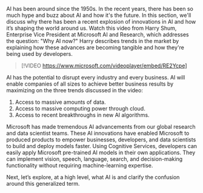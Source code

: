 AI has been around since the 1950s. In the recent years, there has been so much hype and buzz about AI and how it's the future. In this section, we'll discuss why there has been a recent explosion of innovations in AI and how it’s shaping the world around us. Watch this video from Harry Shum, Enterprise Vice President at Microsoft AI and Research, which addresses the question: "Why AI now?" Harry describes trends in the market by explaining how these advances are becoming tangible and how they're being used by developers.

> [!VIDEO https://www.microsoft.com/videoplayer/embed/RE2Ycpe]

AI has the potential to disrupt every industry and every business. AI will enable companies of all sizes to achieve better business results by maximizing on the three trends discussed in the video:

1) Access to massive amounts of data.
2) Access to massive computing power through cloud.
3) Access to recent breakthroughs in new AI algorithms.

Microsoft has made tremendous AI advancements from our global research and data scientist teams. These AI innovations have enabled Microsoft to produced products to empower businesses, developers, and data scientists to build and deploy models faster. Using Cognitive Services, developers can easily apply Microsoft pre-trained AI models in their own applications. They can implement vision, speech, language, search, and decision-making functionality without requiring machine-learning expertise.

Next, let’s explore, at a high level, what AI is and clarify the confusion around this generalized term.
